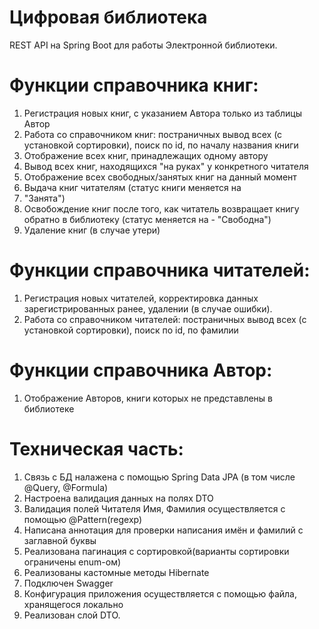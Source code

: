 # Цифровая библиотека
REST API на Spring Boot для работы Электронной библиотеки.

# Функции справочника книг:
1. Регистрация новых книг, с указанием Автора только из таблицы Автор
2. Работа со справочником книг: постраничных вывод всех (с установкой сортировки), поиск по id, по началу названия книги
3. Отображение всех книг, принадлежащих одному автору
4. Вывод всех книг, находящихся "на руках" у конкретного читателя
5. Отображение всех свободных/занятых книг на данный момент
6. Выдача книг читателям (статус книги меняется на
7. "Занята")
8. Освобождение книг после того, как читатель возвращает книгу обратно в библиотеку (статус меняется на - "Свободна")
9. Удаление книг (в случае утери)
# Функции справочника читателей:
1. Регистрация новых читателей, корректировка данных зарегистрированных ранее, удалении (в случае ошибки).
2. Работа со справочником читателей: постраничных вывод всех (с установкой сортировки), поиск по id, по фамилии

# Функции справочника Автор:
1. Отображение Авторов, книги которых не представлены в библиотеке

# Техническая часть:
1. Связь с БД налажена с помощью Spring Data JPA (в том числе @Query, @Formula)
2. Настроена валидация данных на полях DTO
3. Валидация полей Читателя Имя, Фамилия осуществляется с помощью @Pattern(regexp)
4. Написана аннотация для проверки написания имён и фамилий с заглавной буквы
3. Реализована пагинация с сортировкой(варианты сортировки ограничены enum-ом)
4. Реализованы кастомные методы Hibernate
5. Подключен Swagger 
6. Конфигурация приложения осуществляется с помощью файла, хранящегося локально
7. Реализован слой DTO.


